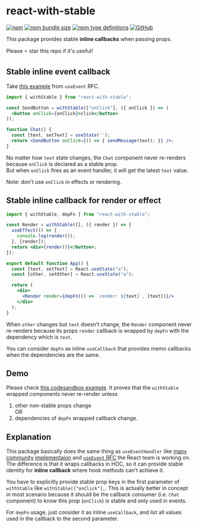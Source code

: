 # react-with-stable

[![npm](https://img.shields.io/npm/v/react-with-stable?style=flat-square)](https://www.npmjs.com/package/react-with-stable)
[![npm bundle size](https://img.shields.io/bundlephobia/minzip/react-with-stable?style=flat-square)](https://bundlephobia.com/result?p=react-with-stable)
[![npm type definitions](https://img.shields.io/npm/types/typescript?style=flat-square)](https://github.com/oney/react-with-stable/blob/master/src/index.tsx)
[![GitHub](https://img.shields.io/github/license/oney/react-with-stable?style=flat-square)](https://github.com/oney/react-with-stable/blob/master/LICENSE)

This package provides stable **inline callbacks** when passing props.

Please ⭐ star this repo if it's useful!

## Stable inline event callback

Take [this example](https://github.com/reactjs/rfcs/blob/useevent/text/0000-useevent.md#reading-stateprops-in-event-handlers-breaks-optimizations) from `useEvent` RFC.
```jsx
import { withStable } from "react-with-stable";

const SendButton = withStable(["onClick"], ({ onClick }) => (
  <button onClick={onClick}>click</button>
));

function Chat() {
  const [text, setText] = useState('');
  return <SendButton onClick={() => { sendMessage(text); }} />;
}
```

No matter how `text` state changes, the `Chat` component never re-renders because `onClick` is declared as a stable prop.  
But when `onClick` fires as an event handler, it will get the latest `text` value.

Note: don't use `onClick` in effects or rendering.

## Stable inline callback for render or effect
```jsx
import { withStable, depFn } from "react-with-stable";

const Render = withStable([], ({ render }) => {
  useEffect(() => {
    console.log(render());
  }, [render]);
  return <div>{render()}</button>;
});

export default function App() {
  const [text, setText] = React.useState("a");
  const [other, setOther] = React.useState("a");

  return (
    <div>
      <Render render={depFn(() => `render: ${text}`, [text])}/>
    </div>
  );
}
```

When `other` changes but `text` doesn't change, the `Render` component never re-renders because its props `render` callback is wrapped by `depFn` with the dependency which is `text`.

You can consider `depFn` as inline `useCallback` that provides memo callbacks when the dependencies are the same.

## Demo
Please check [this codesandbox example](https://codesandbox.io/s/withstable-hoc-ogfep7?file=/src/App.tsx). It proves that the `withStable` wrapped components never re-render unless
1. other non-stable props change  
OR  
2. dependencies of `depFn` wrapped callback change.

## Explanation
This package basically does the same thing as `useEventHandler` like [many](https://github.com/Volune/use-event-callback) [community](https://ahooks.js.org/hooks/use-memoized-fn) [implementaion](https://reactjs.org/docs/hooks-faq.html#how-to-read-an-often-changing-value-from-usecallback) and [`useEvent` RFC](https://github.com/reactjs/rfcs/pull/220) the React team is working on. The difference is that it wraps callbacks in HOC, so it can provide stable identity for **inline callback** where hook methods can't achieve it.

You have to explicitly provide stable prop keys in the first parameter of `withStable` like `withStable(["onClick"],`. This is actually better in concept in most scenario because it should be the callback consumer (i.e. `Chat` component) to know this prop (`onClick`) is stable and only used in events.

For `depFn` usage, just consider it as inline `useCallback`, and list all values used in the callback to the second parameter.